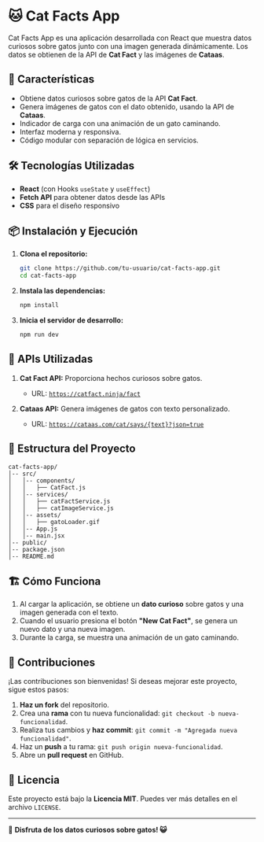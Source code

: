 # 🐱 Cat Facts App

Cat Facts App es una aplicación desarrollada con React que muestra datos curiosos sobre gatos junto con una imagen generada dinámicamente. Los datos se obtienen de la API de **Cat Fact** y las imágenes de **Cataas**.

## 🚀 Características

- Obtiene datos curiosos sobre gatos de la API **Cat Fact**.
- Genera imágenes de gatos con el dato obtenido, usando la API de **Cataas**.
- Indicador de carga con una animación de un gato caminando.
- Interfaz moderna y responsiva.
- Código modular con separación de lógica en servicios.


## 🛠️ Tecnologías Utilizadas

- **React** (con Hooks `useState` y `useEffect`)
- **Fetch API** para obtener datos desde las APIs
- **CSS** para el diseño responsivo

## 📦 Instalación y Ejecución

1. **Clona el repositorio:**
   ```sh
   git clone https://github.com/tu-usuario/cat-facts-app.git
   cd cat-facts-app
   ```

2. **Instala las dependencias:**
   ```sh
   npm install
   ```

3. **Inicia el servidor de desarrollo:**
   ```sh
   npm run dev
   ```

## 🔗 APIs Utilizadas

1. **Cat Fact API:** Proporciona hechos curiosos sobre gatos.
   - URL: [`https://catfact.ninja/fact`](https://catfact.ninja/fact)

2. **Cataas API:** Genera imágenes de gatos con texto personalizado.
   - URL: [`https://cataas.com/cat/says/{text}?json=true`](https://cataas.com)

## 📂 Estructura del Proyecto
```
cat-facts-app/
│-- src/
│   │-- components/
│   │   ├── CatFact.js
│   │-- services/
│   │   ├── catFactService.js
│   │   ├── catImageService.js
│   │-- assets/
│   │   ├── gatoLoader.gif
│   │-- App.js
│   │-- main.jsx
│-- public/
│-- package.json
│-- README.md
```

## 🏗️ Cómo Funciona

1. Al cargar la aplicación, se obtiene un **dato curioso** sobre gatos y una imagen generada con el texto.
2. Cuando el usuario presiona el botón **"New Cat Fact"**, se genera un nuevo dato y una nueva imagen.
3. Durante la carga, se muestra una animación de un gato caminando.

## 🤝 Contribuciones

¡Las contribuciones son bienvenidas! Si deseas mejorar este proyecto, sigue estos pasos:

1. **Haz un fork** del repositorio.
2. Crea una **rama** con tu nueva funcionalidad: `git checkout -b nueva-funcionalidad`.
3. Realiza tus cambios y **haz commit**: `git commit -m "Agregada nueva funcionalidad"`.
4. Haz un **push** a tu rama: `git push origin nueva-funcionalidad`.
5. Abre un **pull request** en GitHub.

## 📄 Licencia

Este proyecto está bajo la **Licencia MIT**. Puedes ver más detalles en el archivo `LICENSE`.

---

🐾 **Disfruta de los datos curiosos sobre gatos! 😺**

